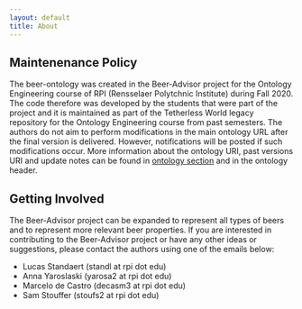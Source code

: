 ```yaml
---
layout: default
title: About
---
```


## Maintenenance Policy

The beer-ontology was created in the Beer-Advisor project for the Ontology Engineering course of RPI (Rensselaer Polytchnic Institute) during Fall 2020. The code therefore was developed by the students that were part of the project and it is maintained as part of the Tetherless World legacy repository for the Ontology Engineering course from past semesters. The authors do not aim to perform modifications in the main ontology URL after the final version is delivered. However, notifications will be posted if such modifications occur. More information about the ontology URI, past versions URI and update notes can be found in <a href="../beer-advisor/ontology#ontologies">ontology section</a> and in the ontology header. 

## Getting Involved

The Beer-Advisor project can be expanded to represent all types of beers and to represent more relevant beer properties. If you are interested in contributing to the Beer-Advisor project or have any other ideas or suggestions, please contact the authors using one of the emails below:

- Lucas Standaert (standl at rpi dot edu)
- Anna Yaroslaski (yarosa2 at rpi dot edu)
- Marcelo de Castro (decasm3 at rpi dot edu)
- Sam Stouffer (stoufs2 at rpi dot edu) 

